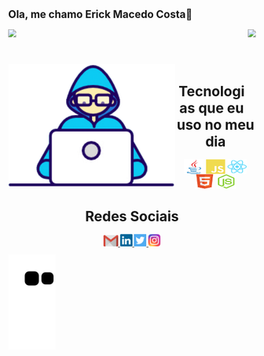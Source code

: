 ## Ola, me chamo Erick Macedo Costa👋

<div>
  <img  height="170em" src="https://github-readme-stats.vercel.app/api?username=Erick-Macedo-Costa&show_icons=true&theme=algolia&include_all_commits=true&count_private=true"/>
   <img align="right" height="170em" src="https://github-readme-stats.vercel.app/api/top-langs/?username=Erick-Macedo-Costa&layout=compact&langs_count=16&theme=algolia"/>
</div>
<br>
<br>
<div  align="center"> 
  <div style="display: inline_block"><br>
    <img align="left" height="250" alt="coding-time" src="Developer.gif">
    <h1 align="center">Tecnologias que eu uso no meu dia</h1>
     <img align="center" height="30" width="40" alt="java-icon" src="https://raw.githubusercontent.com/devicons/devicon/master/icons/java/java-original.svg">
    <img align="center" height="30" width="40" alt="js-icon"  src="https://raw.githubusercontent.com/devicons/devicon/master/icons/javascript/javascript-plain.svg">
    <img align="center" height="30" width="40" alt="react-icon" src="https://raw.githubusercontent.com/devicons/devicon/master/icons/react/react-original.svg">
    <img align="center" height="30" width="40" alt="html-icon" src="https://raw.githubusercontent.com/devicons/devicon/master/icons/html5/html5-original.svg">
    <img align="center" height="30" width="40" alt="nodejs-icon" src="https://raw.githubusercontent.com/devicons/devicon/master/icons/nodejs/nodejs-original.svg">
   </div>  
    
    
  
  <h1 align="center">Redes Sociais</h1>
    <a href = "mailto: work.erickpart28@gmail.com">
      <img width="30" src="gmail.svg">
    </a>
    <a href = "https://www.linkedin.com/in/erick-macedo-2b5221208/">
      <img width="25" src="linkedin.svg">
    </a>
    <a href = "https://twitter.com/ErickM20_/">
      <img width="25" src="twitter.png" height="25.1" >
    </a>
    <a href = "https://www.instagram.com/erickmacedo_/">
      <img width="25" src="instagram.png">
    </a>
</div>
  
![Snake animation](https://github.com/Erick-Macedo-Costa/Erick-Macedo-Costa/blob/output/github-contribution-grid-snake.svg)
